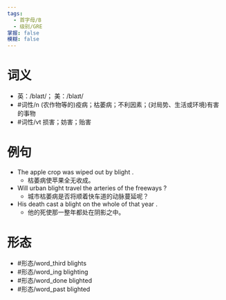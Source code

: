 ```yaml
---
tags:
  - 首字母/B
  - 级别/GRE
掌握: false
模糊: false
---
```

# 词义
- 英：/blaɪt/； 美：/blaɪt/
- #词性/n  (农作物等的)疫病；枯萎病；不利因素；(对局势、生活或环境)有害的事物
- #词性/vt  损害；妨害；贻害
# 例句
- The apple crop was wiped out by blight .
	- 枯萎病使苹果全无收成。
- Will urban blight travel the arteries of the freeways ?
	- 城市枯萎病是否将顺着快车道的动脉蔓延呢？
- His death cast a blight on the whole of that year .
	- 他的死使那一整年都处在阴影之中。
# 形态
- #形态/word_third blights
- #形态/word_ing blighting
- #形态/word_done blighted
- #形态/word_past blighted
